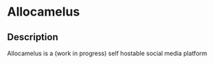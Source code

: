 # Allocamelus

## Description

Allocamelus is a (work in progress) self hostable social media platform
